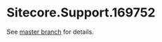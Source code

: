 # Sitecore.Support.169752

See [master branch](https://github.com/sitecoresupport/Sitecore.Support.169752) for details.
